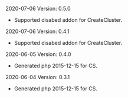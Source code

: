 2020-07-06 Version: 0.5.0
- Supported disabed addon for CreateCluster.

2020-07-06 Version: 0.4.1
- Supported disabed addon for CreateCluster.

2020-06-05 Version: 0.4.0
- Generated php 2015-12-15 for CS.

2020-06-04 Version: 0.3.1
- Generated php 2015-12-15 for CS.

